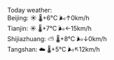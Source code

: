 Today weather:  
Beijing: ☀️ 🌡️+6°C 🌬️↑0km/h  
Tianjin: ☀️ 🌡️+7°C 🌬️←15km/h  
Shijiazhuang: ⛅️  🌡️+8°C 🌬️↓0km/h  
Tangshan: ☁️ 🌡️+5°C 🌬️↖12km/h  
